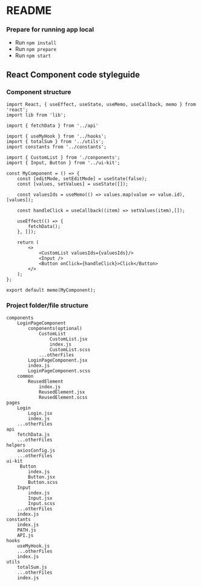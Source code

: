 # README

### Prepare for running app local

- Run `npm install`<br />
- Run `npm prepare`<br />
- Run `npm start` <br />

## React Component code styleguide

### Component structure

    import React, { useEffect, useState, useMemo, useCallback, memo } from 'react';
    import lib from 'lib';

    import { fetchData } from '../api'

    import { useMyHook } from '../hooks';
    import { totalSum } from '../utils';
    import constants from '../constants';

    import { CustomList } from './conponents';
    import { Input, Button } from '../ui-kit';

    const MyComponent = () => {
        const [editMode, setEditMode] = useState(false);
        const [values, setValues] = useState([]);

        const valuesIds = useMemo(() => values.map(value => value.id), [values]);

        const handleClick = useCallback((item) => setValues(item),[]);

        useEffect(() => {
            fetchData();
        }, []);

        return (
            <>
                <CustomList valuesIds={valuesIds}/>
                <Input />
                <Button onClick={handleClick}>Click</Button>
            </>
        );
    };

    export default memo(MyComponent);

### Project folder/file structure

    components
        LoginPageComponent
            conponents(optional)
                CustomList
                    CustomList.jsx
                    index.js
                    CustomList.scss
                ...otherFiles
            LoginPageComponent.jsx
            index.js
            LoginPageComponent.scss
        common
            ReusedElement
                index.js
                ReusedElement.jsx
                ReusedElement.scss
    pages
        Login
            Login.jsx
            index.js
        ...otherFiles
    api
        fetchData.js
        ...otherFiles
    helpers
        axiosConfig.js
        ...otherFiles
    ui-kit
         Button
            index.js
            Button.jsx
            Button.scss
        Input
            index.js
            Input.jsx
            Input.scss
        ...otherFiles
        index.js
    constants
        index.js
        PATH.js
        API.js
    hooks
        useMyHook.js
        ...otherFiles
        index.js
    utils
        totalSum.js
        ...otherFiles
        index.js
